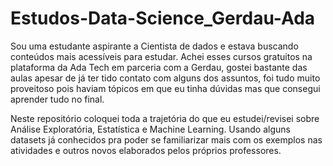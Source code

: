 # Estudos-Data-Science_Gerdau-Ada

Sou uma estudante aspirante a Cientista de dados e estava buscando conteúdos mais acessíveis para estudar. Achei esses cursos gratuitos na plataforma da Ada Tech em parceria com a Gerdau, gostei bastante das aulas apesar de já ter tido contato com alguns dos assuntos, foi tudo muito proveitoso pois haviam tópicos em que eu tinha dúvidas mas que consegui aprender tudo no final.

Neste repositório coloquei toda a trajetória do que eu estudei/revisei sobre Análise Exploratória, Estatística e Machine Learning. Usando alguns datasets já conhecidos pra poder se familiarizar mais com os exemplos nas atividades e outros novos elaborados pelos próprios professores.
